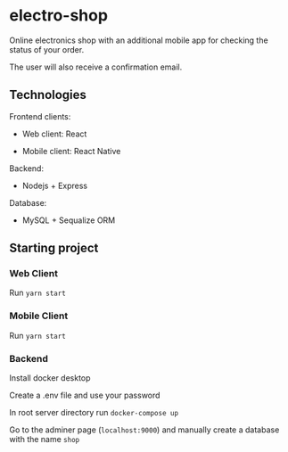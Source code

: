# electro-shop

Online electronics shop with an additional mobile app for checking the status of your order.

The user will also receive a confirmation email.

## Technologies

Frontend clients:

  - Web client: React

  - Mobile client: React Native

Backend: 

  - Nodejs + Express

Database: 

  - MySQL + Sequalize ORM




## Starting project

### Web Client

Run `yarn start`


### Mobile Client

Run `yarn start`


### Backend

Install docker desktop

Create a .env file and use your password

In root server directory run `docker-compose up`

Go to the adminer page (`localhost:9000`) and manually create a database with the name `shop`
